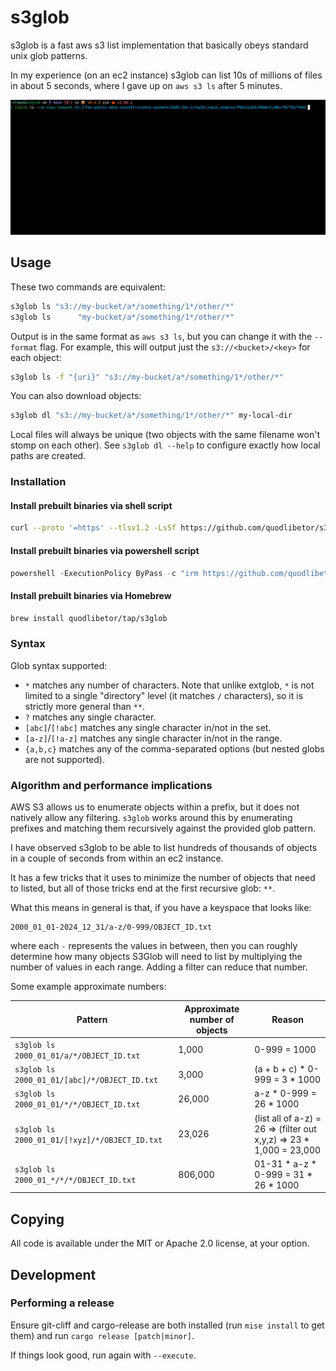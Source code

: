 # s3glob

s3glob is a fast aws s3 list implementation that basically obeys standard unix
glob patterns.

In my experience (on an ec2 instance) s3glob can list 10s of millions of files
in about 5 seconds, where I gave up on `aws s3 ls` after 5 minutes.

![s3glob in action](./static/s3glob.gif)

## Usage

These two commands are equivalent:

```bash
s3glob ls "s3://my-bucket/a*/something/1*/other/*"
s3glob ls      "my-bucket/a*/something/1*/other/*"
```

Output is in the same format as `aws s3 ls`, but you can change it with the `--format` flag.
For example, this will output just the `s3://<bucket>/<key>` for each object:

```bash
s3glob ls -f "{uri}" "s3://my-bucket/a*/something/1*/other/*"
```

You can also download objects:

```bash
s3glob dl "s3://my-bucket/a*/something/1*/other/*" my-local-dir
```

Local files will always be unique (two objects with the same filename won't stomp on each other).
See `s3glob dl --help` to configure exactly how local paths are created.

### Installation

#### Install prebuilt binaries via shell script

```bash
curl --proto '=https' --tlsv1.2 -LsSf https://github.com/quodlibetor/s3glob/releases/latest/download/s3glob-installer.sh | sh
```

#### Install prebuilt binaries via powershell script

```powershell
powershell -ExecutionPolicy ByPass -c "irm https://github.com/quodlibetor/s3glob/releases/latest/download/s3glob-installer.ps1 | iex"
```

#### Install prebuilt binaries via Homebrew

```bash
brew install quodlibetor/tap/s3glob
```

### Syntax

Glob syntax supported:

- `*` matches any number of characters. Note that unlike extglob, `*` is
  not limited to a single "directory" level (it matches `/` characters), so it
  is strictly more general than `**`.
- `?` matches any single character.
- `[abc]`/`[!abc]` matches any single character in/not in the set.
- `[a-z]`/`[!a-z]` matches any single character in/not in the range.
- `{a,b,c}` matches any of the comma-separated options (but nested globs are not
  supported).

### Algorithm and performance implications

AWS S3 allows us to enumerate objects within a prefix, but it does not natively
allow any filtering. `s3glob` works around this by enumerating prefixes and
matching them recursively against the provided glob pattern.

I have observed s3glob to be able to list hundreds of thousands of objects in a
couple of seconds from within an ec2 instance.

It has a few tricks that it uses to minimize the number of objects that need to
listed, but all of those tricks end at the first recursive glob: `**`.

What this means in general is that, if you have a keyspace that looks like:

```
2000_01_01-2024_12_31/a-z/0-999/OBJECT_ID.txt
```

where each `-` represents the values in between, then you can roughly determine
how many objects S3Glob will need to list by multiplying the number of
values in each range. Adding a filter can reduce that number.

Some example approximate numbers:

| Pattern | Approximate number of objects | Reason |
|---------|--------------------------------|--------|
| `s3glob ls 2000_01_01/a/*/OBJECT_ID.txt` | 1,000 | 0-999 = 1000 |
| `s3glob ls 2000_01_01/[abc]/*/OBJECT_ID.txt` | 3,000 | (a + b + c) * 0-999 = 3 * 1000 |
| `s3glob ls 2000_01_01/*/*/OBJECT_ID.txt` | 26,000 | a-z * 0-999 = 26 * 1000 |
| `s3glob ls 2000_01_01/[!xyz]/*/OBJECT_ID.txt` | 23,026 | (list all of a-z) = 26 => (filter out x,y,z) => 23 * 1,000 = 23,000 |
| `s3glob ls 2000_01_*/*/*/OBJECT_ID.txt` | 806,000 | 01-31 * a-z * 0-999 = 31 * 26 * 1000 |

## Copying

All code is available under the MIT or Apache 2.0 license, at your option.

## Development

### Performing a release

Ensure git-cliff and cargo-release are both installed (run `mise install` to get them)
and run `cargo release [patch|minor]`.

If things look good, run again with `--execute`.
